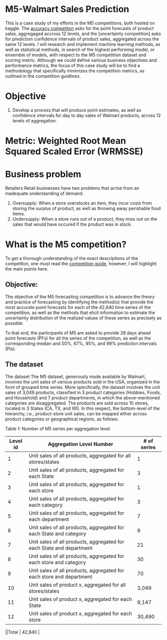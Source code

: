# M5-Walmart Sales Prediction
This is a case study of my efforts in the M5 competitions, both hosted on kaggle. The [accuracy competiton](https://www.kaggle.com/c/m5-forecasting-accuracy) asks for the point forecasts of product sales, aggregaged accross 12 levels, and the [uncertainty competition] asks for prediction confidence intervals of product sales, aggregated across the same 12 levels. I will research and implement machine learning methods, as well as statistical methods, in search of the highest performing model, or ensemble of models, with respect to the M5 competition dataset and scoring metric. Although we could define various business objectives and performance metrics, the focus of this case study will be to find a methodology that specifically minimizes the competition metrics, as outlined in the competition guidlines. 


# Objective
1. Develop a process that will produce point estimates, as well as confidence intervals for day to day sales of Walmart products, across 12 levels of aggregation.

# Metric: Weighted Root Mean Squared Scaled Error (WRMSSE)



# Business problem
Retailers 
Retail businesses have two problems that arrise from an inadequate understanding of demand. 
1. Oversupply: When a store overstocks an item, they incur costs from storing the surplus of product, as well as throwing away perishable food items. 
2. Undersupply: When a store runs out of a product, they miss out on the sales that would have occured if the product was in stock. 


# What is the M5 competition? 
To get a thorough understanding of the exact descriptions of the competiton, one must read the [competition guide](https://mk0mcompetitiont8ake.kinstacdn.com/wp-content/uploads/2020/02/M5-Competitors-Guide_Final-1.pdf), however, I will highlight the main points here. 
## Objective: 
The objective of the M5 forecasting competition is to advance the theory and practice of forecasting by
identifying the method(s) that provide the most accurate point forecasts for each of the 42,840 time
series of the competition, as well as the methods that elicit information to estimate the uncertainty
distribution of the realized values of these series as precisely as possible.

To that end, the participants of M5 are asked to provide 28 days ahead point forecasts (PFs) for all the
series of the competition, as well as the corresponding median and 50%, 67%, 95%, and 99% prediction
intervals (PIs).

## The dataset 
The dataset
The M5 dataset, generously made available by Walmart, involves the unit sales of various products sold
in the USA, organized in the form of grouped time series. More specifically, the dataset involves the unit
sales of 3,049 products, classified in 3 product categories (Hobbies, Foods, and Household) and 7 product
departments, in which the above-mentioned categories are disaggregated. The products are sold across
10 stores, located in 3 States (CA, TX, and WI). In this respect, the bottom-level of the hierarchy, i.e.,
product-store unit sales, can be mapped either across product categories or geographical regions, as
follows:


Table 1: Number of M5 series per aggregation level.

| Level id | Aggregation Level Number                                              | # of series |
| -------- | --------------------------------------------------------------------- | ----------- |
| 1        | Unit sales of all products, aggregated for all stores/states          | 1           |
| 2        | Unit sales of all products, aggregated for each State                 | 3           |
| 3        | Unit sales of all products, aggregated for each store                 | 1           |
| 4        | Unit sales of all products, aggregated for each category              | 3           |
| 5        | Unit sales of all products, aggregated for each department            | 7           |
| 6        | Unit sales of all products, aggregated for each State and category    | 9           |
| 7        | Unit sales of all products, aggregated for each State and department  | 21          |
| 8        | Unit sales of all products, aggregated for each store and category    | 30          |
| 9        | Unit sales of all products, aggregated for each store and department  | 70          |
| 10       | Unit sales of product x, aggregated for all stores/states             | 3,049       |
| 11       | Unit sales of product x, aggregated for each State                    | 9,147       |
| 12       | Unit sales of product x, aggregated for each store                    | 30,490      |



 ||Total | 42,840 | 
